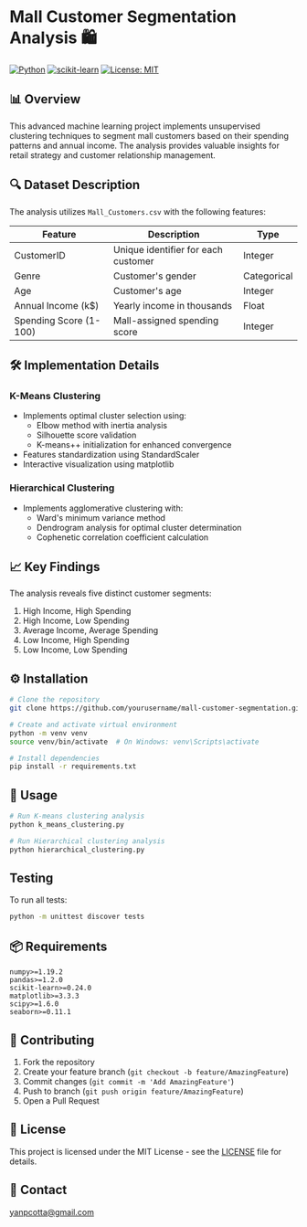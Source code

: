 # Mall Customer Segmentation Analysis 🛍️

[![Python](https://img.shields.io/badge/Python-3.7%2B-blue)](https://www.python.org/)
[![scikit-learn](https://img.shields.io/badge/scikit--learn-Latest-orange)](https://scikit-learn.org/)
[![License: MIT](https://img.shields.io/badge/License-MIT-yellow.svg)](https://opensource.org/licenses/MIT)

## 📊 Overview

This advanced machine learning project implements unsupervised clustering techniques to segment mall customers based on their spending patterns and annual income. The analysis provides valuable insights for retail strategy and customer relationship management.

## 🔍 Dataset Description

The analysis utilizes `Mall_Customers.csv` with the following features:

| Feature | Description | Type |
|---------|------------|------|
| CustomerID | Unique identifier for each customer | Integer |
| Genre | Customer's gender | Categorical |
| Age | Customer's age | Integer |
| Annual Income (k$) | Yearly income in thousands | Float |
| Spending Score (1-100) | Mall-assigned spending score | Integer |

## 🛠️ Implementation Details

### K-Means Clustering
- Implements optimal cluster selection using:
  - Elbow method with inertia analysis
  - Silhouette score validation
  - K-means++ initialization for enhanced convergence
- Features standardization using StandardScaler
- Interactive visualization using matplotlib

### Hierarchical Clustering
- Implements agglomerative clustering with:
  - Ward's minimum variance method
  - Dendrogram analysis for optimal cluster determination
  - Cophenetic correlation coefficient calculation

## 📈 Key Findings

The analysis reveals five distinct customer segments:
1. High Income, High Spending
2. High Income, Low Spending
3. Average Income, Average Spending
4. Low Income, High Spending
5. Low Income, Low Spending

## ⚙️ Installation

```bash
# Clone the repository
git clone https://github.com/yourusername/mall-customer-segmentation.git

# Create and activate virtual environment
python -m venv venv
source venv/bin/activate  # On Windows: venv\Scripts\activate

# Install dependencies
pip install -r requirements.txt
```

## 📝 Usage

```bash
# Run K-means clustering analysis
python k_means_clustering.py

# Run Hierarchical clustering analysis
python hierarchical_clustering.py
```

## Testing
To run all tests:
```bash
python -m unittest discover tests
```

## 📦 Requirements

```
numpy>=1.19.2
pandas>=1.2.0
scikit-learn>=0.24.0
matplotlib>=3.3.3
scipy>=1.6.0
seaborn>=0.11.1
```

## 🤝 Contributing

1. Fork the repository
2. Create your feature branch (`git checkout -b feature/AmazingFeature`)
3. Commit changes (`git commit -m 'Add AmazingFeature'`)
4. Push to branch (`git push origin feature/AmazingFeature`)
5. Open a Pull Request

## 📜 License

This project is licensed under the MIT License - see the [LICENSE](LICENSE) file for details.

## 📧 Contact

yanpcotta@gmail.com

